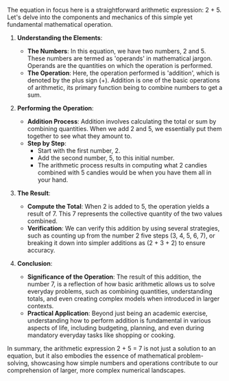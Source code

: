 The equation in focus here is a straightforward arithmetic expression: 2 + 5. Let's delve into the components and mechanics of this simple yet fundamental mathematical operation.

1. **Understanding the Elements**: 
   - **The Numbers**: In this equation, we have two numbers, 2 and 5. These numbers are termed as 'operands' in mathematical jargon. Operands are the quantities on which the operation is performed.
   - **The Operation**: Here, the operation performed is 'addition', which is denoted by the plus sign (+). Addition is one of the basic operations of arithmetic, its primary function being to combine numbers to get a sum.

2. **Performing the Operation**:
   - **Addition Process**: Addition involves calculating the total or sum by combining quantities. When we add 2 and 5, we essentially put them together to see what they amount to.
   - **Step by Step**:
     - Start with the first number, 2.
     - Add the second number, 5, to this initial number.
     - The arithmetic process results in computing what 2 candies combined with 5 candies would be when you have them all in your hand.

3. **The Result**:
   - **Compute the Total**: When 2 is added to 5, the operation yields a result of 7. This 7 represents the collective quantity of the two values combined.
   - **Verification**: We can verify this addition by using several strategies, such as counting up from the number 2 five steps (3, 4, 5, 6, 7), or breaking it down into simpler additions as (2 + 3 + 2) to ensure accuracy.

4. **Conclusion**:
   - **Significance of the Operation**: The result of this addition, the number 7, is a reflection of how basic arithmetic allows us to solve everyday problems, such as combining quantities, understanding totals, and even creating complex models when introduced in larger contexts.
   - **Practical Application**: Beyond just being an academic exercise, understanding how to perform addition is fundamental in various aspects of life, including budgeting, planning, and even during mandatory everyday tasks like shopping or cooking.

In summary, the arithmetic expression 2 + 5 = 7 is not just a solution to an equation, but it also embodies the essence of mathematical problem-solving, showcasing how simple numbers and operations contribute to our comprehension of larger, more complex numerical landscapes.